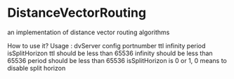 # DistanceVectorRouting
an implementation of distance vector routing algorithms

How to use it?
Usage : dvServer config portnumber ttl infinity period isSplitHorizon
ttl should be less than 65536
infinity should be less than 65536
period should be less than 65536
isSplitHorizon is 0 or 1, 0 means to disable split horizon

